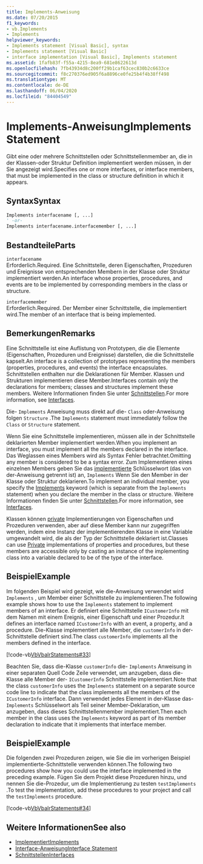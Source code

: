 ```yaml
---
title: Implements-Anweisung
ms.date: 07/20/2015
f1_keywords:
- vb.Implements
- Implements
helpviewer_keywords:
- Implements statement [Visual Basic], syntax
- Implements statement [Visual Basic]
- interface implementation [Visual Basic], Implements statement
ms.assetid: 1fafb83f-f55a-4215-8ea9-681e8622613d
ms.openlocfilehash: 7fb43934d8c200ff29b1caf63cec830b2c6633ce
ms.sourcegitcommit: f8c270376ed905f6a8896ce0fe25b4f4b38ff498
ms.translationtype: MT
ms.contentlocale: de-DE
ms.lasthandoff: 06/04/2020
ms.locfileid: "84404549"
---
```

# <a name="implements-statement"></a><span data-ttu-id="8ca92-102">Implements-Anweisung</span><span class="sxs-lookup"><span data-stu-id="8ca92-102">Implements Statement</span></span>
<span data-ttu-id="8ca92-103">Gibt eine oder mehrere Schnittstellen oder Schnittstellenmember an, die in der Klassen-oder Struktur Definition implementiert werden müssen, in der Sie angezeigt wird.</span><span class="sxs-lookup"><span data-stu-id="8ca92-103">Specifies one or more interfaces, or interface members, that must be implemented in the class or structure definition in which it appears.</span></span>  
  
## <a name="syntax"></a><span data-ttu-id="8ca92-104">Syntax</span><span class="sxs-lookup"><span data-stu-id="8ca92-104">Syntax</span></span>  
  
```vb  
Implements interfacename [, ...]  
' -or-  
Implements interfacename.interfacemember [, ...]  
```  
  
## <a name="parts"></a><span data-ttu-id="8ca92-105">Bestandteile</span><span class="sxs-lookup"><span data-stu-id="8ca92-105">Parts</span></span>  
 `interfacename`  
 <span data-ttu-id="8ca92-106">Erforderlich.</span><span class="sxs-lookup"><span data-stu-id="8ca92-106">Required.</span></span> <span data-ttu-id="8ca92-107">Eine Schnittstelle, deren Eigenschaften, Prozeduren und Ereignisse von entsprechenden Membern in der Klasse oder Struktur implementiert werden.</span><span class="sxs-lookup"><span data-stu-id="8ca92-107">An interface whose properties, procedures, and events are to be implemented by corresponding members in the class or structure.</span></span>  
  
 `interfacemember`  
 <span data-ttu-id="8ca92-108">Erforderlich.</span><span class="sxs-lookup"><span data-stu-id="8ca92-108">Required.</span></span> <span data-ttu-id="8ca92-109">Der Member einer Schnittstelle, die implementiert wird.</span><span class="sxs-lookup"><span data-stu-id="8ca92-109">The member of an interface that is being implemented.</span></span>  
  
## <a name="remarks"></a><span data-ttu-id="8ca92-110">Bemerkungen</span><span class="sxs-lookup"><span data-stu-id="8ca92-110">Remarks</span></span>  
 <span data-ttu-id="8ca92-111">Eine Schnittstelle ist eine Auflistung von Prototypen, die die Elemente (Eigenschaften, Prozeduren und Ereignisse) darstellen, die die Schnittstelle kapselt.</span><span class="sxs-lookup"><span data-stu-id="8ca92-111">An interface is a collection of prototypes representing the members (properties, procedures, and events) the interface encapsulates.</span></span> <span data-ttu-id="8ca92-112">Schnittstellen enthalten nur die Deklarationen für Member. Klassen und Strukturen implementieren diese Member.</span><span class="sxs-lookup"><span data-stu-id="8ca92-112">Interfaces contain only the declarations for members; classes and structures implement these members.</span></span> <span data-ttu-id="8ca92-113">Weitere Informationen finden Sie unter [Schnittstellen](../../programming-guide/language-features/interfaces/index.md).</span><span class="sxs-lookup"><span data-stu-id="8ca92-113">For more information, see [Interfaces](../../programming-guide/language-features/interfaces/index.md).</span></span>  
  
 <span data-ttu-id="8ca92-114">Die- `Implements` Anweisung muss direkt auf die- `Class` oder-Anweisung folgen `Structure` .</span><span class="sxs-lookup"><span data-stu-id="8ca92-114">The `Implements` statement must immediately follow the `Class` or `Structure` statement.</span></span>  
  
 <span data-ttu-id="8ca92-115">Wenn Sie eine Schnittstelle implementieren, müssen alle in der Schnittstelle deklarierten Member implementiert werden.</span><span class="sxs-lookup"><span data-stu-id="8ca92-115">When you implement an interface, you must implement all the members declared in the interface.</span></span> <span data-ttu-id="8ca92-116">Das Weglassen eines Members wird als Syntax Fehler betrachtet.</span><span class="sxs-lookup"><span data-stu-id="8ca92-116">Omitting any member is considered to be a syntax error.</span></span> <span data-ttu-id="8ca92-117">Zum Implementieren eines einzelnen Members geben Sie das [implementierte](implements-clause.md) Schlüsselwort (das von der-Anweisung getrennt ist) an, `Implements` Wenn Sie den Member in der Klasse oder Struktur deklarieren.</span><span class="sxs-lookup"><span data-stu-id="8ca92-117">To implement an individual member, you specify the [Implements](implements-clause.md) keyword (which is separate from the `Implements` statement) when you declare the member in the class or structure.</span></span> <span data-ttu-id="8ca92-118">Weitere Informationen finden Sie unter [Schnittstellen](../../programming-guide/language-features/interfaces/index.md).</span><span class="sxs-lookup"><span data-stu-id="8ca92-118">For more information, see [Interfaces](../../programming-guide/language-features/interfaces/index.md).</span></span>  
  
 <span data-ttu-id="8ca92-119">Klassen können [private](../modifiers/private.md) Implementierungen von Eigenschaften und Prozeduren verwenden, aber auf diese Member kann nur zugegriffen werden, indem eine Instanz der implementierenden Klasse in eine Variable umgewandelt wird, die als der Typ der Schnittstelle deklariert ist.</span><span class="sxs-lookup"><span data-stu-id="8ca92-119">Classes can use [Private](../modifiers/private.md) implementations of properties and procedures, but these members are accessible only by casting an instance of the implementing class into a variable declared to be of the type of the interface.</span></span>  
  
## <a name="example"></a><span data-ttu-id="8ca92-120">Beispiel</span><span class="sxs-lookup"><span data-stu-id="8ca92-120">Example</span></span>  
 <span data-ttu-id="8ca92-121">Im folgenden Beispiel wird gezeigt, wie die-Anweisung verwendet wird `Implements` , um Member einer Schnittstelle zu implementieren.</span><span class="sxs-lookup"><span data-stu-id="8ca92-121">The following example shows how to use the `Implements` statement to implement members of an interface.</span></span> <span data-ttu-id="8ca92-122">Er definiert eine Schnittstelle `ICustomerInfo` mit dem Namen mit einem Ereignis, einer Eigenschaft und einer Prozedur.</span><span class="sxs-lookup"><span data-stu-id="8ca92-122">It defines an interface named `ICustomerInfo` with an event, a property, and a procedure.</span></span> <span data-ttu-id="8ca92-123">Die-Klasse implementiert alle Member, die `customerInfo` in der-Schnittstelle definiert sind.</span><span class="sxs-lookup"><span data-stu-id="8ca92-123">The class `customerInfo` implements all the members defined in the interface.</span></span>  
  
 [!code-vb[VbVbalrStatements#33](~/samples/snippets/visualbasic/VS_Snippets_VBCSharp/VbVbalrStatements/VB/Class1.vb#33)]  
  
 <span data-ttu-id="8ca92-124">Beachten Sie, dass die-Klasse `customerInfo` die- `Implements` Anweisung in einer separaten Quell Code Zeile verwendet, um anzugeben, dass die-Klasse alle Member der- `ICustomerInfo` Schnittstelle implementiert.</span><span class="sxs-lookup"><span data-stu-id="8ca92-124">Note that the class `customerInfo` uses the `Implements` statement on a separate source code line to indicate that the class implements all the members of the `ICustomerInfo` interface.</span></span> <span data-ttu-id="8ca92-125">Dann verwendet jedes Element in der-Klasse das- `Implements` Schlüsselwort als Teil seiner Member-Deklaration, um anzugeben, dass dieses Schnittstellenmember implementiert.</span><span class="sxs-lookup"><span data-stu-id="8ca92-125">Then each member in the class uses the `Implements` keyword as part of its member declaration to indicate that it implements that interface member.</span></span>  
  
## <a name="example"></a><span data-ttu-id="8ca92-126">Beispiel</span><span class="sxs-lookup"><span data-stu-id="8ca92-126">Example</span></span>  
 <span data-ttu-id="8ca92-127">Die folgenden zwei Prozeduren zeigen, wie Sie die im vorherigen Beispiel implementierte-Schnittstelle verwenden können.</span><span class="sxs-lookup"><span data-stu-id="8ca92-127">The following two procedures show how you could use the interface implemented in the preceding example.</span></span> <span data-ttu-id="8ca92-128">Fügen Sie dem Projekt diese Prozeduren hinzu, und nennen Sie die-Prozedur, um die Implementierung zu testen `testImplements` .</span><span class="sxs-lookup"><span data-stu-id="8ca92-128">To test the implementation, add these procedures to your project and call the `testImplements` procedure.</span></span>  
  
 [!code-vb[VbVbalrStatements#34](~/samples/snippets/visualbasic/VS_Snippets_VBCSharp/VbVbalrStatements/VB/Class1.vb#34)]  
  
## <a name="see-also"></a><span data-ttu-id="8ca92-129">Weitere Informationen</span><span class="sxs-lookup"><span data-stu-id="8ca92-129">See also</span></span>

- [<span data-ttu-id="8ca92-130">Implementiert</span><span class="sxs-lookup"><span data-stu-id="8ca92-130">Implements</span></span>](implements-clause.md)
- [<span data-ttu-id="8ca92-131">Interface-Anweisung</span><span class="sxs-lookup"><span data-stu-id="8ca92-131">Interface Statement</span></span>](interface-statement.md)
- [<span data-ttu-id="8ca92-132">Schnittstellen</span><span class="sxs-lookup"><span data-stu-id="8ca92-132">Interfaces</span></span>](../../programming-guide/language-features/interfaces/index.md)
